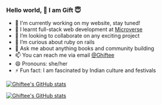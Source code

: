 ### Hello world, 👋 I am Gift :innocent:

- 🔭 I'm currently working on my website, stay tuned!
- 🌱 I learnt full-stack web development at [Microverse](https://www.microverse.org/)
- 👯 I’m looking to collaborate on any exciting project
- 🤔 I’m curious about ruby on rails
- 💬 Ask me about anything books and community building
- 📫 You can reach me via email [@Ghiftee](mailto:gigibetine@gmail.com)
- 😄 Pronouns: she/her
- ⚡ Fun fact: I am fascinated by Indian culture and festivals

[![Ghiftee's GitHub stats](https://github-readme-stats.vercel.app/api?username=ghiftee&show_icons=true&theme=radical)](https://github.com/ghiftee/github-readme-stats)

[![Ghiftee's GitHub stats](https://github-readme-stats.vercel.app/api?username=ghiftee)](https://github.com/ghiftee/github-readme-stats)
